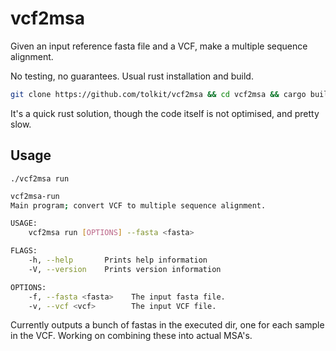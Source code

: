 # vcf2msa

Given an input reference fasta file and a VCF, make a multiple sequence alignment.

No testing, no guarantees. Usual rust installation and build.

```bash
git clone https://github.com/tolkit/vcf2msa && cd vcf2msa && cargo build --release
```

It's a quick rust solution, though the code itself is not optimised, and pretty slow.

## Usage

`./vcf2msa run`

```bash
vcf2msa-run 
Main program; convert VCF to multiple sequence alignment.

USAGE:
    vcf2msa run [OPTIONS] --fasta <fasta>

FLAGS:
    -h, --help       Prints help information
    -V, --version    Prints version information

OPTIONS:
    -f, --fasta <fasta>    The input fasta file.
    -v, --vcf <vcf>        The input VCF file.
```

Currently outputs a bunch of fastas in the executed dir, one for each sample in the VCF. Working on combining these into actual MSA's.
